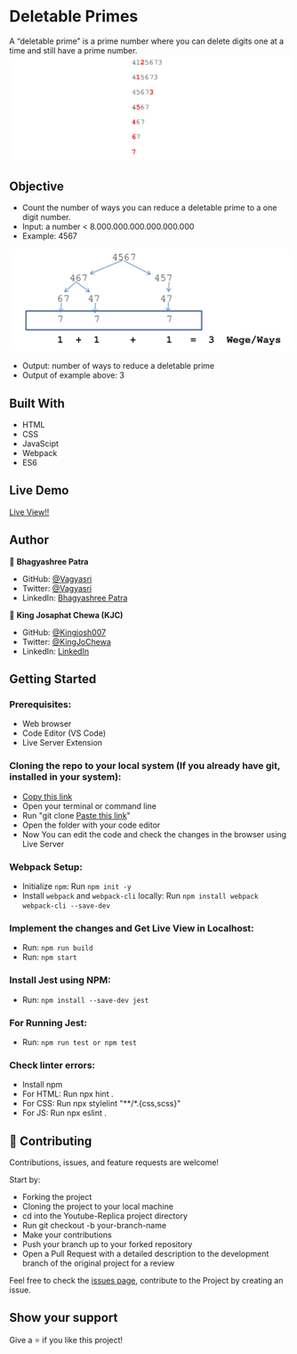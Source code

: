 # Deletable Primes
A “deletable prime” is a prime number where you can delete digits one at a time and still have a prime number.
![Deletable-Prime](2.png)


## Objective
- Count the number of ways you can reduce a deletable prime to a one digit number.
- Input: a number < 8.000.000.000.000.000.000
- Example: 4567

![Prime](1.png)
- Output: number of ways to reduce a deletable prime
- Output of example above: 3

## Built With

- HTML
- CSS
- JavaScipt
- Webpack
- ES6

## Live Demo

[Live View!!](https://vagyasri.github.io/Deletable-Primes/dist/)

## Author

👤 **Bhagyashree Patra**

- GitHub: [@Vagyasri](https://github.com/Vagyasri)
- Twitter: [@Vagyasri](https://twitter.com/Vagyasri)
- LinkedIn: [Bhagyashree Patra](https://www.linkedin.com/in/bhagyashree-patra-029bb059/)
  
👤 **King Josaphat Chewa (KJC)**

- GitHub: [@Kingjosh007](https://github.com/Kingjosh007)
- Twitter: [@KingJoChewa](https://twitter.com/KingJoChewa)
- LinkedIn: [LinkedIn](https://www.linkedin.com/in/king-josaphat-chewa-aa154011b/)

## Getting Started

### Prerequisites:

- Web browser
- Code Editor (VS Code)
- Live Server Extension

### Cloning the repo to your local system (If you already have git, installed in your system):

- [Copy this link](https://github.com/Deletable-Primes/Kanban.git)
- Open your terminal or command line
- Run "git clone [Paste this link](https://github.com/Deletable-Primes/Kanban.git)"
- Open the folder with your code editor
- Now You can edit the code and check the changes in the browser using Live Server

### Webpack Setup:

- Initialize `npm`: Run `npm init -y`
- Install `webpack` and  `webpack-cli` locally: Run `npm install webpack webpack-cli --save-dev`

### Implement the changes and Get Live View in Localhost:

- Run: `npm run build`
- Run: `npm start`

### Install Jest using NPM:
- Run: `npm install --save-dev jest`

### For Running Jest:
- Run: `npm run test or npm test`

### Check linter errors:

- Install npm
- For HTML: Run npx hint .
- For CSS: Run npx stylelint "**/*.{css,scss}"
- For JS: Run npx eslint .

## 🤝 Contributing

Contributions, issues, and feature requests are welcome!

Start by:

- Forking the project
- Cloning the project to your local machine
- cd into the Youtube-Replica project directory
- Run git checkout -b your-branch-name
- Make your contributions
- Push your branch up to your forked repository
- Open a Pull Request with a detailed description to the development branch of the original project for a review

Feel free to check the [issues page](https://github.com/Deletable-Primes/Kanban/issues), contribute to the Project by creating an issue.


## Show your support
Give a ⭐️ if you like this project!
